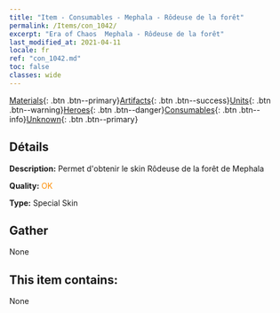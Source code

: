 ```yaml
---
title: "Item - Consumables - Mephala - Rôdeuse de la forêt"
permalink: /Items/con_1042/
excerpt: "Era of Chaos  Mephala - Rôdeuse de la forêt"
last_modified_at: 2021-04-11
locale: fr
ref: "con_1042.md"
toc: false
classes: wide
---
```

 [Materials](/fr/Items/){: .btn .btn--primary}[Artifacts](/fr/Items/Artifacts/){: .btn .btn--success}[Units](/fr/Items/Units/){: .btn .btn--warning}[Heroes](/fr/Items/Heroes/){: .btn .btn--danger}[Consumables](/fr/Items/Consumables/){: .btn .btn--info}[Unknown](/fr/Items/Unknown/){: .btn .btn--primary}

## Détails
 **Description:** Permet d'obtenir le skin Rôdeuse de la forêt de Mephala

 **Quality:** <span style="color: #FF8C00">OK</span>

 **Type:** Special Skin

## Gather

  None

## This item contains:

  None

